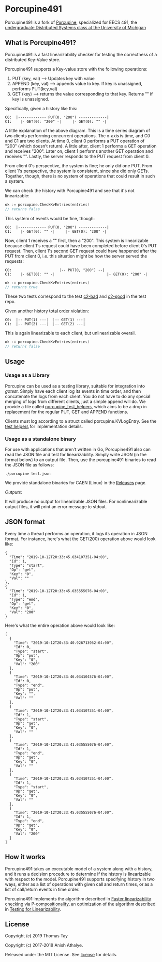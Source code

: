 # Porcupine491

Porcupine491 is a fork of [Porcupine](https://github.com/anishathalye/porcupine), 
specialized for EECS 491, the 
[undergraduate Distributed Systems class at the University of Michigan](https://lamport.eecs.umich.edu)

## What is Porcupine491?

Porcupine491 is a fast linearizability checker for testing the correctness of
a distributed Key-Value store. 

Porcupine491 supports a Key-value store with the following operations:
  1. PUT (key, val) --> Updates key with value
  2. APPEND (key, val) --> appends value to key. If key is unassigned, performs PUT(key,val)
  3. GET (key) --> returns the value corresponding to that key. Returns "" if key is unassigned. 

Specifically, given a history like this:

```
C0:  |------------- PUT(0, "200") -------------|
C1:    |- GET(0): "200" -|     |- GET(0): "" -|
```

A little explanation of the above diagram. This is a time series diagram of two clients performing 
concurrent operations. The x-axis is time, and C0 and C1 are two clients. At time 0, client 0 performs 
a PUT operation of "200" (which doesn't return). A little after, client 1 performs a GET 
operation and receives "200". Later on, client 1 performs another GET operation and receives "". Lastly, the server
responds to the PUT request from client 0.

From client 0's perspective, the system is fine; he only did one PUT. From client 1's perspective, the system 
is consistent, since she did only GETs. Together, though, there is no system of operations that could
result in such a system.

We can check the history with Porcupine491 and see that it's not linearizable:

```go
ok := porcupine.CheckKvEntries(entries)
// returns false
```

This system of events would be fine, though:

```
C0:  |------------- PUT(0, "200") -------------|
C1:    |- GET(0): "" -|     |- GET(0): "200" -|
```

Now, client 1 receives a "" first, then a "200". This system is linearizable because client 1's request could 
have been completed before client 0's PUT request. Then, client 1's second GET request could have happened
after the PUT from client 0, i.e. this situation might be how the server served the requests:

```
C0:                      |-- PUT(0, "200") --|
C1:    |- GET(0): "" -|                        |- GET(0): "200" -|
```


```go
ok := porcupine.CheckKvEntries(entries)
// returns true
```

These two tests correspond to the test [c2-bad](test_data/c2_bad.json) and [c2-good](test_data/c2_good.json) in the test repo.

Given another history [total order violation](test_data/c2_total_order_violation.json):

```
C0:  |-- PUT(1) ---|  |-- GET(1) ---|
C1:  |-- PUT(2) ---|  |-- GET(2) ---|
```
This is again linearizable to each client, but unlinearizable overall. 

```go
ok := porcupine.CheckKvEntries(entries)
// returns false
```

## Usage

### Usage as a Library

Porcupine can be used as a testing library, suitable for integration into _gotest_.
Simply have each client log its events in time order, and then concatenate the logs from each client. You do not have to do any special merging of logs from different clients, just a simple append will do. We provide a file called [porcupine\_test\_helpers](proj_test_helpers/porcupine_test_helpers.go), which aims to be a drop in replacement for the regular PUT, GET and APPEND functions.

Clients must log according to a struct called porcupine.KVLogEntry. See the [test helpers](proj_test_helpers/pbservice_test.go) for implementation details.

### Usage as a standalone binary

For use with applications that aren't written in Go, Porcupine491 also can read the JSON file and test for linearizability. Simply write JSON (in the format below) to an output file. Then, use the porcupine491 binaries to read the JSON file as follows:

```
./porcupine test.json
```

We provide standalone binaries for CAEN (Linux) in the [Releases](releases/) page.

*Outputs*:

It will produce no output for linearizable JSON files. For nonlinearizable output files, it will print an error message to stdout.

## JSON format

Every time a thread performs an operation, it logs its operation in JSON format. 
For instance, here's what the GET(200) operation above would look like:

```
{
  "Time": "2019-10-12T20:33:45.034107351-04:00",
  "Id": 1,
  "Type": "start",
  "Op": "get",
  "Key": "0",
  "Val": ""
},
{
  "Time": "2019-10-12T20:33:45.035555076-04:00",
  "Id": 1,
  "Type": "end",
  "Op": "get",
  "Key": "0",
  "Val": "200"
}
```

Here's what the entire operation above would look like:

```
[
  {
    "Time": "2019-10-12T20:33:40.926713962-04:00",
    "Id": 0,
    "Type": "start",
    "Op": "put",
    "Key": "0",
    "Val": "200"
  },
  {
    "Time": "2019-10-12T20:33:46.034104576-04:00",
    "Id": 0,
    "Type": "end",
    "Op": "put",
    "Key": "",
    "Val": ""
  },
  {
    "Time": "2019-10-12T20:33:41.034107351-04:00",
    "Id": 1,
    "Type": "start",
    "Op": "get",
    "Key": "0",
    "Val": ""
  },
  {
    "Time": "2019-10-12T20:33:41.035555076-04:00",
    "Id": 1,
    "Type": "end",
    "Op": "get",
    "Key": "0",
    "Val": ""
  },
  {
    "Time": "2019-10-12T20:33:45.034107351-04:00",
    "Id": 1,
    "Type": "start",
    "Op": "get",
    "Key": "0",
    "Val": ""
  },
  {
    "Time": "2019-10-12T20:33:45.035555076-04:00",
    "Id": 1,
    "Type": "end",
    "Op": "get",
    "Key": "0",
    "Val": "200"
  }
]
```

## How it works

Porcupine491 takes an executable model of a system along with a history, and it
runs a decision procedure to determine if the history is linearizable with
respect to the model. Porcupine491 supports specifying history in two ways, either
as a list of operations with given call and return times, or as a list of
call/return events in time order.

Porcupine491 implements the algorithm described in [Faster linearizability
checking via P-compositionality][faster-linearizability-checking], an
optimization of the algorithm described in [Testing for
Linearizability][linearizability-testing].

## License


Copyright (c) 2019 Thomas Tay

Copyright (c) 2017-2018 Anish Athalye. 

Released under the MIT License. See [license](LICENSE.md) for details.

[faster-linearizability-checking]: https://arxiv.org/pdf/1504.00204.pdf
[linearizability-testing]: http://www.cs.ox.ac.uk/people/gavin.lowe/LinearizabiltyTesting/paper.pdf
